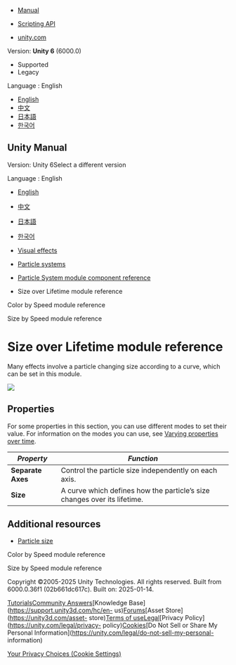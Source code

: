 [](https://docs.unity3d.com)

  * [Manual](../Manual/index.html)
  * [Scripting API](../ScriptReference/index.html)

  * [unity.com](https://unity.com/)

Version: **Unity 6** (6000.0)

  * Supported
  * Legacy

Language : English

  * [English](/Manual/PartSysSizeOverLifeModule.html)
  * [中文](/cn/current/Manual/PartSysSizeOverLifeModule.html)
  * [日本語](/ja/current/Manual/PartSysSizeOverLifeModule.html)
  * [한국어](/kr/current/Manual/PartSysSizeOverLifeModule.html)

[](https://docs.unity3d.com)

## Unity Manual

Version: Unity 6Select a different version

Language : English

  * [English](/Manual/PartSysSizeOverLifeModule.html)
  * [中文](/cn/current/Manual/PartSysSizeOverLifeModule.html)
  * [日本語](/ja/current/Manual/PartSysSizeOverLifeModule.html)
  * [한국어](/kr/current/Manual/PartSysSizeOverLifeModule.html)

  * [Visual effects](visual-effects.html)
  * [Particle systems](ParticleSystems.html)
  * [Particle System module component reference](ParticleSystemModules.html)
  * Size over Lifetime module reference

[](PartSysColorBySpeedModule.html)

Color by Speed module reference

[](PartSysSizeBySpeedModule.html)

Size by Speed module reference

# Size over Lifetime module reference

Many effects involve a particle changing size according to a curve, which can
be set in this module.

![](../uploads/Main/PartSysSizeOverLifeInsp.png)

## Properties

For some properties in this section, you can use different modes to set their
value. For information on the modes you can use, see [Varying properties over
time](PartSysUsage.html#VaryOverTime).

**_Property_** | **_Function_**  
---|---  
**Separate Axes** | Control the particle size independently on each axis.  
**Size** | A curve which defines how the particle’s size changes over its lifetime.  
  
## Additional resources

  * [Particle size](particle-size.html)

[](PartSysColorBySpeedModule.html)

Color by Speed module reference

[](PartSysSizeBySpeedModule.html)

Size by Speed module reference

Copyright ©2005-2025 Unity Technologies. All rights reserved. Built from
6000.0.36f1 (02b661dc617c). Built on: 2025-01-14.

[Tutorials](https://learn.unity.com/)[Community
Answers](https://answers.unity3d.com)[Knowledge
Base](https://support.unity3d.com/hc/en-
us)[Forums](https://forum.unity3d.com)[Asset Store](https://unity3d.com/asset-
store)[Terms of
use](https://docs.unity3d.com/Manual/TermsOfUse.html)[Legal](https://unity.com/legal)[Privacy
Policy](https://unity.com/legal/privacy-
policy)[Cookies](https://unity.com/legal/cookie-policy)[Do Not Sell or Share
My Personal Information](https://unity.com/legal/do-not-sell-my-personal-
information)

[Your Privacy Choices (Cookie Settings)](javascript:void\(0\);)

